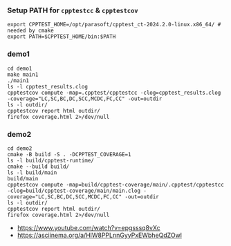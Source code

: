 ### Setup PATH for `cpptestcc` & `cpptestcov`
```
export CPPTEST_HOME=/opt/parasoft/cpptest_ct-2024.2.0-linux.x86_64/ # needed by cmake
export PATH=$CPPTEST_HOME/bin:$PATH
```

### demo1
```
cd demo1
make main1
./main1
ls -l cpptest_results.clog
cpptestcov compute -map=.cpptest/cpptestcc -clog=cpptest_results.clog -coverage="LC,SC,BC,DC,SCC,MCDC,FC,CC" -out=outdir
ls -l outdir/
cpptestcov report html outdir/
firefox coverage.html 2>/dev/null
```
### demo2
```
cd demo2
cmake -B build -S . -DCPPTEST_COVERAGE=1
ls -l build/cpptest-runtime/
cmake --build build/
ls -l build/main
build/main
cpptestcov compute -map=build/cpptest-coverage/main/.cpptest/cpptestcc -clog=build/cpptest-coverage/main/main.clog -coverage="LC,SC,BC,DC,SCC,MCDC,FC,CC" -out=outdir
ls -l outdir/
cpptestcov report html outdir/
firefox coverage.html 2>/dev/null
```


- https://www.youtube.com/watch?v=epgsssq8vXc
- https://asciinema.org/a/HlW8PPLnnGyyPxEWbheQdZOwl
